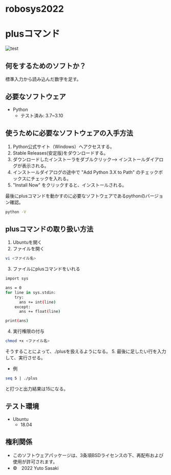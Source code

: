 # robosys2022
# plusコマンド
![test](https://github.com/sasakiiiiy/robosys2022/actions/workflows/test.yml/badge.svg)
## 何をするためのソフトか？
標準入力から読み込んだ数字を足す。
## 必要なソフトウェア
* Python
  * テスト済み: 3.7~3.10
## 使うために必要なソフトウェアの入手方法
1. Python公式サイト（Windows）へアクセスする。
2. Stable Releases(安定版)をダウンロードする。
3. ダウンロードしたインストーラをダブルクリック--> インストールダイアログが表示される。
4. インストールダイアログの途中で "Add Python 3.X to Path" のチェックボックスにチェックを入れる。
5. "Install Now" をクリックすると、インストールされる。

最後にplusコマンドを動かすのに必要なソフトウェアであるpythonのバージョン確認。
```bash
python -V
```

## plusコマンドの取り扱い方法
1. Ubuntuを開く
2. ファイルを開く
```bash
vi <ファイル名>
```
3. ファイルにplusコマンドをいれる
```bash
import sys

ans = 0
for line in sys.stdin:
    try:
      ans += int(line)
    except:
      ans += float(line)

print(ans)
```
4. 実行権限の付与
```bash
chmod +x <ファイル名>
```
そうすることによって、./plusを扱えるようになる。
5. 最後に足したい行を入力して、実行させる。
* 例
```bash
seq 5 | ./plus
```
と打つと出力結果は15になる。

## テスト環境
* Ubuntu
  * 18.04
## 権利関係
* このソフトウェアパッケージは、3条項BSDライセンスの下、再配布および使用が許可されます。
* ©　2022 Yuto Sasaki
